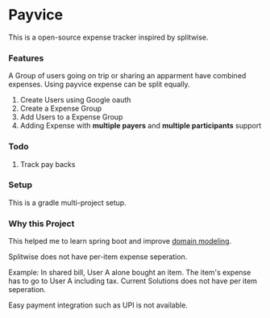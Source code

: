# Payvice 

This is a open-source expense tracker inspired by splitwise.


### Features
A Group of users going on trip or sharing an apparment have combined expenses. Using payvice expense can be split equally.

1. Create Users using Google oauth
2. Create a Expense Group
3. Add Users to a Expense Group
4. Adding Expense with **multiple payers** and **multiple participants** support

### Todo 
1. Track pay backs

### Setup
This is a gradle multi-project setup.

### Why this Project
This helped me to learn spring boot and improve [domain modeling](https://en.wikipedia.org/wiki/Domain_model).

Splitwise does not have per-item expense seperation.

Example: In shared bill, User A alone bought an item. The item's expense has to go to User A including tax.
Current Solutions does not have per item seperation.

Easy payment integration such as UPI is not available.





